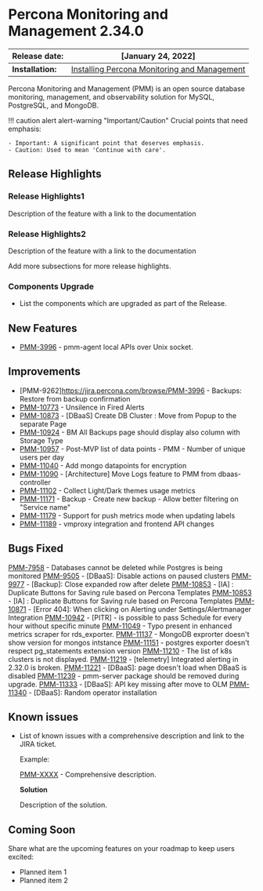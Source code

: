 
# Percona Monitoring and Management 2.34.0


| **Release date:** | [January 24, 2022]                                                                                    |
| ----------------- | ----------------------------------------------------------------------------------------------- |
| **Installation:** | [Installing Percona Monitoring and Management](https://www.percona.com/software/pmm/quickstart) |

Percona Monitoring and Management (PMM) is an open source database monitoring, management, and observability solution for MySQL, PostgreSQL, and MongoDB.

!!! caution alert alert-warning "Important/Caution"
    Crucial points that need emphasis:

    - Important: A significant point that deserves emphasis.
    - Caution: Used to mean 'Continue with care'.


## Release Highlights




### Release Highlights1 
Description of the feature with a link to the documentation


### Release Highlights2
Description of the feature  with a link to the documentation

Add more subsections for more release highlights.



### Components Upgrade
- List the components which are upgraded as part of the Release.

## New Features

    
- [PMM-3996](https://jira.percona.com/browse/PMM-3996) - pmm-agent local APIs over Unix socket.



## Improvements

- [PMM-9262]https://jira.percona.com/browse/PMM-3996 - Backups: Restore from backup confirmation
- [PMM-10773](https://jira.percona.com/browse/PMM-10773) - Unsilence in Fired Alerts
- [PMM-10873](https://jira.percona.com/browse/PMM-10873) - [DBaaS] Create DB Cluster : Move from Popup to the separate Page
- [PMM-10924](https://jira.percona.com/browse/PMM-10924) - BM All Backups page should display also column with Storage Type
- [PMM-10957](https://jira.percona.com/browse/PMM-10957) - Post-MVP list of data points - PMM - Number of unique users per day
- [PMM-11040](https://jira.percona.com/browse/PMM-11040) - Add mongo datapoints for encryption
- [PMM-11090](https://jira.percona.com/browse/PMM-11090) - [Architecture] Move Logs feature to PMM from dbaas-controller
- [PMM-11102](https://jira.percona.com/browse/PMM-11102) - Collect Light/Dark themes usage metrics
- [PMM-11171](https://jira.percona.com/browse/PMM-11171) - Backup - Create new backup - Allow better filtering on "Service name"
- [PMM-11179](https://jira.percona.com/browse/PMM-11179) - Support for push metrics mode when updating labels
- [PMM-11189](https://jira.percona.com/browse/PMM-11189) - vmproxy integration and frontend API changes

 

## Bugs Fixed

[PMM-7958](https://jira.percona.com/browse/PMM-7958) - Databases cannot be deleted while Postgres is being monitored
[PMM-9505](https://jira.percona.com/browse/PMM-9505) - [DBaaS]: Disable actions on paused clusters
[PMM-9977](https://jira.percona.com/browse/PMM-9505) - [Backup]: Close expanded row after delete
[PMM-10853](https://jira.percona.com/browse/PMM-10853) - [IA] : Duplicate Buttons for Saving rule based on Percona Templates
[PMM-10853](https://jira.percona.com/browse/PMM-10853) - [IA] : Duplicate Buttons for Saving rule based on Percona Templates
[PMM-10871](https://jira.percona.com/browse/PMM-10871) - [Error 404]: When clicking on Alerting under Settings/Alertmanager Integration
[PMM-10942](https://jira.percona.com/browse/PMM-10942) - [PITR] - is possible to pass Schedule for every hour without specific minute
[PMM-11049](https://jira.percona.com/browse/PMM-11049) - Typo present in enhanced metrics scraper for rds_exporter.
[PMM-11137](https://jira.percona.com/browse/PMM-11137) - MongoDB exprorter doesn't show version for mongos intstance
[PMM-11151](https://jira.percona.com/browse/PMM-11151) - postgres exporter doesn't respect pg_statements extension version
[PMM-11210](https://jira.percona.com/browse/PMM-11210) - The list of k8s clusters is not displayed.
[PMM-11219](https://jira.percona.com/browse/PMM-11219) - [telemetry] Integrated alerting in 2.32.0 is broken.
[PMM-11221](https://jira.percona.com/browse/PMM-11221) - [DBaaS]: page doesn't load when DBaaS is disabled
[PMM-11239](https://jira.percona.com/browse/PMM-11239) - pmm-server package should be removed during upgrade.
[PMM-11333](https://jira.percona.com/browse/PMM-11333) - [DBaaS]: API key missing after move to OLM
[PMM-11340](https://jira.percona.com/browse/PMM-11340) - [DBaaS]: Random operator installation




## Known issues

- ​List of known issues with a  comprehensive description and link to the JIRA ticket.

    Example:

    [PMM-XXXX](https://jira.percona.com/browse/PMM-XXXX) - Comprehensive description.


    **Solution**

    Description of the solution.


## Coming Soon

  Share what are the upcoming features on your roadmap to keep users excited:

- Planned item 1
- Planned item 2
